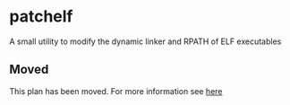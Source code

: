# patchelf

A small utility to modify the dynamic linker and RPATH of ELF executables

## Moved

This plan has been moved. For more information see [here](https://github.com/habitat-sh/core-plans#additional-plans)

